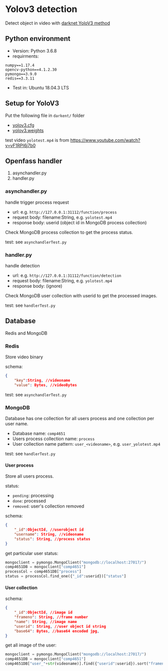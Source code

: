 
# Yolov3 detection
Detect object in video with [darknet YoloV3 method](https://pjreddie.com/darknet/yolo/)

## Python environment
- Version: Python 3.6.8
- requirments:
```
numpy==1.17.4
opencv-python==4.1.2.30
pymongo==3.9.0
redis==3.3.11
```
- Test in: Ubuntu 18.04.3 LTS

## Setup for YoloV3
Put the following file in `darkent/` folder
- [yolov3.cfg](https://github.com/pjreddie/darknet/tree/master/cfg)
- [yolov3.weights](https://pjreddie.com/media/files/yolov3.weights)

test video `yolotest.mp4` is from https://www.youtube.com/watch?v=vF1RPI6j7b0

## Openfass handler
1. asynchandler.py
2. handler.py

### asynchandler.py
handle trigger process request

- url: e.g. `http://127.0.0.1:31112/function/process`
- request body: filename:String, e.g. `yolotest.mp4`
- response body: userid (object id in MongoDB process collection)

Check MongoDB process collection to get the process status.

test: see `asynchandlerTest.py`

### handler.py
handle detection

- url: e.g. `http://127.0.0.1:31112/function/detection`
- request body: filename:String, e.g. `yolotest.mp4`
- response body: (ignore)

Check MongoDB user collection with userid to get the processed images.

test: see `handlerTest.py`

## Database
Redis and MongoDB

### Redis
Store video binary

schema:
```Json
{
    "key":String, //videoname 
    "value": Bytes, //videoBytes
```

test: see `asynchandlerTest.py`

### MongoDB
Database has one collection for all users process and one collection per user name.
- Database name: `comp4651`
- Users process collection name: `process`
- User collection name pattern: `user_<videoname>`, e.g. `user_yolotest.mp4`

test: see `handlerTest.py`

#### User process
Store all users process.

status: 
- `pending`: processing
- `done`: processed
- `removed`: user's collection removed

schema:
```Json
{
    "_id":ObjectId, //userobject id
    "username": String, //videoname 
    "status": String, //process status
}
```

get particular user status:
```python
mongoclient = pymongo.MongoClient("mongodb://localhost:27017/")
comp4651DB = mongoclient["comp4651"]
processCol = comp4651DB["process"]
status = processCol.find_one({"_id":userid})["status"]
```

#### User collection
schema:
```Json
{
    "_id":ObjectId, //image id
    "frameno": String, //frame number
    "name": String, //image name
    "userid": String, //user object id string
    "base64": Bytes, //base64 encoded jpg,
}
```

get all image of the user:
```python
mongoclient = pymongo.MongoClient("mongodb://localhost:27017/")
comp4651DB = mongoclient["comp4651"]
comp4651DB["user_"+str(videoname)].find({"userid":userid}).sort("frameno")
```
